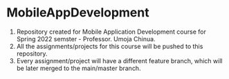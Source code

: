 # MobileAppDevelopment

1. Repository created for Mobile Application Development course for Spring 2022 semster - Professor. Umoja Chinua. 
2. All the assignments/projects for this course will be pushed to this repository. 
3. Every assignment/project will have a different feature branch, which will be later merged to the main/master branch.
